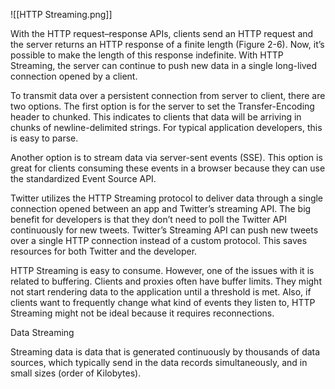 ![[HTTP Streaming.png]]

With the HTTP request–response APIs, clients send an HTTP request and the server returns an HTTP response of a finite length (Figure 2-6). Now, it’s possible to make the length of this response indefinite. With HTTP Streaming, the server can continue to push new data in a single long-lived connection opened by a client. 

To transmit data over a persistent connection from server to client, there are two options. The first option is for the server to set the Transfer-Encoding header to chunked. This indicates to clients that data will be arriving in chunks of newline-delimited strings. For typical application developers, this is easy to parse. 

Another option is to stream data via server-sent events (SSE). This option is great for clients consuming these events in a browser because they can use the standardized Event Source API. 

Twitter utilizes the HTTP Streaming protocol to deliver data through a single connection opened between an app and Twitter’s streaming API. The big benefit for developers is that they don’t need to poll the Twitter API continuously for new tweets. Twitter’s Streaming API can push new tweets over a single HTTP connection instead of a custom protocol. This saves resources for both Twitter and the developer. 

HTTP Streaming is easy to consume. However, one of the issues with it is related to buffering. Clients and proxies often have buffer limits. They might not start rendering data to the application until a threshold is met. Also, if clients want to frequently change what kind of events they listen to, HTTP Streaming might not be ideal because it requires reconnections.


Data Streaming

Streaming data is data that is generated continuously by thousands of data sources, which typically send in the data records simultaneously, and in small sizes (order of Kilobytes).